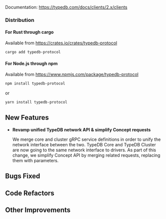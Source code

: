 Documentation: https://typedb.com/docs/clients/2.x/clients

### Distribution

#### For Rust through cargo

Available from https://crates.io/crates/typedb-protocol

```sh
cargo add typedb-protocol
```

#### For Node.js through npm

Available from https://www.npmjs.com/package/typedb-protocol

```sh
npm install typedb-protocol
```
or
```sh
yarn install typedb-protocol
```


## New Features
- **Revamp unified TypeDB network API & simplify Concept requests**
  
  We merge core and cluster gRPC service definitions in order to unify the network interface between the two.
  TypeDB Core and TypeDB Cluster are now going to the same network interface to drivers.
  As part of this change, we simplify Concept API by merging related requests, replacing them with parameters.
  
  

## Bugs Fixed


## Code Refactors


## Other Improvements

    
